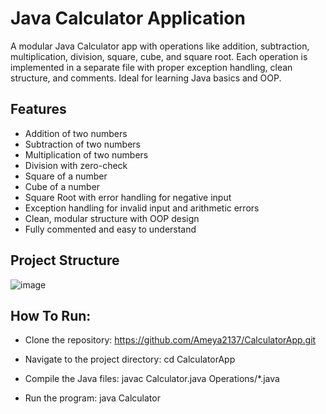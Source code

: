 # Java Calculator Application

A modular Java Calculator app with operations like addition, subtraction, multiplication, division, square, cube, and square root. Each operation is implemented in a separate file with proper exception handling, clean structure, and comments. Ideal for learning Java basics and OOP.

## Features

- Addition of two numbers  
- Subtraction of two numbers  
- Multiplication of two numbers  
- Division with zero-check  
- Square of a number  
- Cube of a number  
- Square Root with error handling for negative input  
- Exception handling for invalid input and arithmetic errors  
- Clean, modular structure with OOP design  
- Fully commented and easy to understand  

## Project Structure

![image](https://github.com/user-attachments/assets/db483c97-b977-41bc-be30-dcf6c92926e2)

## How To Run:

- Clone the repository: https://github.com/Ameya2137/CalculatorApp.git

- Navigate to the project directory: cd CalculatorApp

- Compile the Java files: javac Calculator.java Operations/*.java

- Run the program: java Calculator



